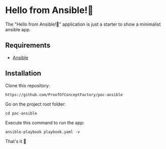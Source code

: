 Hello from Ansible!👋
========================

The "Hello from Ansible!👋" application is just a starter to show a minimalist ansible app.

Requirements
------------

* [Ansible][1]

Installation
------------

Clone this repository:

```console
https://github.com/ProofOfConceptFactory/poc-ansible
```

Go on the project root folder:

```console
cd poc-ansible
```

Execute this command to run the app:

```console
ansible-playbook playbook.yaml -v
```

That's it 🚀

[1]: https://docs.ansible.com/ansible/latest/installation_guide/intro_installation.html
